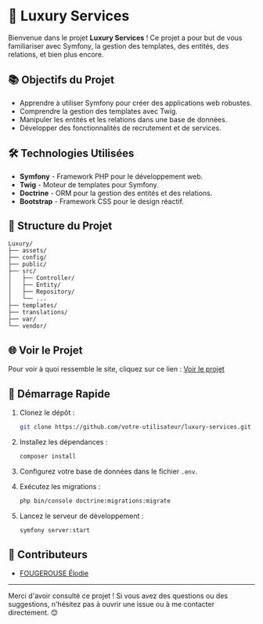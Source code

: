 # 🚀 Luxury Services

Bienvenue dans le projet **Luxury Services** ! Ce projet a pour but de vous familiariser avec Symfony, la gestion des templates, des entités, des relations, et bien plus encore.

## 📚 Objectifs du Projet

- Apprendre à utiliser Symfony pour créer des applications web robustes.
- Comprendre la gestion des templates avec Twig.
- Manipuler les entités et les relations dans une base de données.
- Développer des fonctionnalités de recrutement et de services.

## 🛠️ Technologies Utilisées

- **Symfony** - Framework PHP pour le développement web.
- **Twig** - Moteur de templates pour Symfony.
- **Doctrine** - ORM pour la gestion des entités et des relations.
- **Bootstrap** - Framework CSS pour le design réactif.

## 📂 Structure du Projet

```
Luxury/
├── assets/
├── config/
├── public/
├── src/
│   ├── Controller/
│   ├── Entity/
│   ├── Repository/
│   └── ...
├── templates/
├── translations/
├── var/
└── vendor/
```

## 🌐 Voir le Projet

Pour voir à quoi ressemble le site, cliquez sur ce lien : [Voir le projet](https://elodie-fouger-luxury-services.pro4.garage404.com/)

## 🚀 Démarrage Rapide

1. Clonez le dépôt :
   ```bash
   git clone https://github.com/votre-utilisateur/luxury-services.git
   ```

2. Installez les dépendances :
   ```bash
   composer install
   ```

3. Configurez votre base de données dans le fichier `.env`.

4. Exécutez les migrations :
   ```bash
   php bin/console doctrine:migrations:migrate
   ```

5. Lancez le serveur de développement :
   ```bash
   symfony server:start
   ```

## 👥 Contributeurs

- [FOUGEROUSE Élodie](https://github.com/Moonyelit/Luxury_404)

---

Merci d'avoir consulté ce projet ! Si vous avez des questions ou des suggestions, n'hésitez pas à ouvrir une issue ou à me contacter directement. 😊
